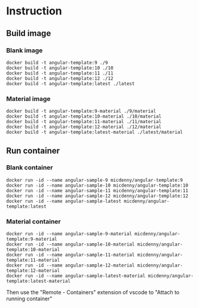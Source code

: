 # Instruction

## Build image

### Blank image

```shell
docker build -t angular-template:9 ./9
docker build -t angular-template:10 ./10
docker build -t angular-template:11 ./11
docker build -t angular-template:12 ./12
docker build -t angular-template:latest ./latest
```

### Material image

```shell
docker build -t angular-template:9-material ./9/material
docker build -t angular-template:10-material ./10/material
docker build -t angular-template:11-material ./11/material
docker build -t angular-template:12-material ./12/material
docker build -t angular-template:latest-material ./latest/material
```

## Run container

### Blank container

```shell
docker run -id --name angular-sample-9 micdenny/angular-template:9
docker run -id --name angular-sample-10 micdenny/angular-template:10
docker run -id --name angular-sample-11 micdenny/angular-template:11
docker run -id --name angular-sample-12 micdenny/angular-template:12
docker run -id --name angular-sample-latest micdenny/angular-template:latest
```

### Material container

```shell
docker run -id --name angular-sample-9-material micdenny/angular-template:9-material
docker run -id --name angular-sample-10-material micdenny/angular-template:10-material
docker run -id --name angular-sample-11-material micdenny/angular-template:11-material
docker run -id --name angular-sample-12-material micdenny/angular-template:12-material
docker run -id --name angular-sample-latest-material micdenny/angular-template:latest-material
```

Then use the "Remote - Containers" extension of vscode to "Attach to running container"
